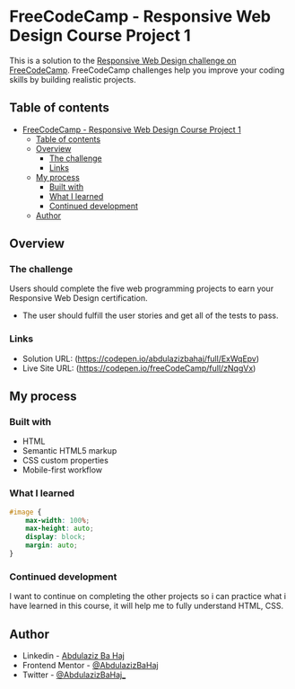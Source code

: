 # FreeCodeCamp - Responsive Web Design Course Project 1

This is a solution to the [Responsive Web Design challenge on FreeCodeCamp](https://www.freecodecamp.org/learn/responsive-web-design/responsive-web-design-projects/build-a-survey-form). FreeCodeCamp challenges help you improve your coding skills by building realistic projects. 

## Table of contents

- [FreeCodeCamp - Responsive Web Design Course Project 1](#freecodecamp---responsive-web-design-course-project-1)
  - [Table of contents](#table-of-contents)
  - [Overview](#overview)
    - [The challenge](#the-challenge)
    - [Links](#links)
  - [My process](#my-process)
    - [Built with](#built-with)
    - [What I learned](#what-i-learned)
    - [Continued development](#continued-development)
  - [Author](#author)

## Overview

### The challenge

Users should complete the five web programming projects to earn your Responsive Web Design certification.

- The user should fulfill the user stories and get all of the tests to pass.

### Links

- Solution URL: (https://codepen.io/abdulazizbahaj/full/ExWqEpv)
- Live Site URL: (https://codepen.io/freeCodeCamp/full/zNqgVx)

## My process

### Built with

- HTML
- Semantic HTML5 markup
- CSS custom properties
- Mobile-first workflow

### What I learned

```css
#image {
    max-width: 100%;
    max-height: auto;
    display: block;
    margin: auto;
}
```

### Continued development

I want to continue on completing the other projects so i can practice what i have learned in this course, it will help me to fully understand HTML, CSS.

## Author

- Linkedin - [Abdulaziz Ba Haj](https://www.linkedin.com/in/abdulaziz-bahaj?lipi=urn%3Ali%3Apage%3Ad_flagship3_profile_view_base_contact_details%3BFwF85v7zQTKFiGjzb6Hl4A%3D%3D)
- Frontend Mentor - [@AbdulazizBaHaj](https://www.frontendmentor.io/profile/AbdulazizBaHaj)
- Twitter - [@AbdulazizBaHaj_](https://twitter.com/AbdulazizBaHaj_)